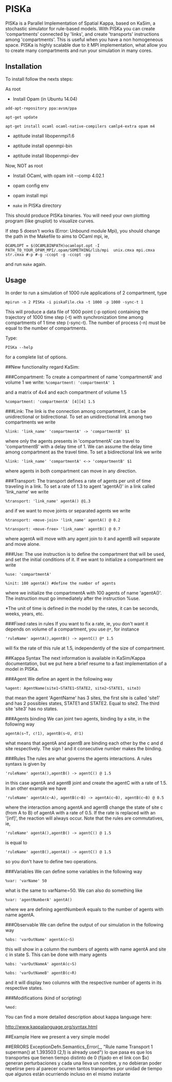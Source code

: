# PISKa

PISKa is a Parallel Implementation of Spatial Kappa, based on 
KaSim, a stochastic simulator for rule-based models. With PISKa you can create 'compartments' connected
by 'links', and create 'transports' instructions among 'compartments'. This is useful when you have a non
homogeneous space. PISKa is highly scalable due to it MPI implementation, what allow you to create many compartments and run your simulation in many cores.

## Installation

To install follow the nexts steps:

As root
 
* Install Opam (in Ubuntu 14.04)

`add-apt-repository ppa:avsm/ppa`

`apt-get update`

`apt-get install ocaml ocaml-native-compilers camlp4-extra opam m4`

* aptitude install libopenmpi1.6

* aptitude install openmpi-bin

* aptitude install libopenmpi-dev

Now, NOT as root
*  Install OCaml, with opam init --comp 4.02.1

* opam config env

* opam install mpi

* `make` in PISKa directory

This should produce PISKa binaries. You will need your own plotting program (like gnuplot) to visualize curves.

If step 5 doesn't works (Error: Unbound module Mpi), you should change
the path in the Makefile to aims to OCaml mpi, ie,

`OCAMLOPT = $(OCAMLBINPATH)ocamlopt.opt -I PATH_TO_YOUR_OPAM_MPI/.opam/SOMETHING/lib/mpi  unix.cmxa mpi.cmxa str.cmxa #-p #-g -ccopt -g -ccopt -pg` 

and run `make` again.

## Usage

In order to run a simulation of 1000 rule applications of 2 compartment, type

`mpirun -n 2 PISKa -i piskaFile.cka -t 1000 -p 1000 -sync-t 1`

This will produce a data file of 1000 point (-p option) containing the trajectory of 1000 time step (-t) with synchronization time among compartments of 1 time step (-sync-t). The number of process (-n) must be equal to the number of compartments. 

Type:

`PISKa --help` 

for a complete list of options.

##New functionality regard KaSim:

###Compartment: 
To create a compartment of name 'compartmentA' and volume 1 we write:
`%compartment: 'compartmentA' 1`

and a matrix of 4x4 and each compartment of volume 1.5

`%compartment: 'compartmentA' [4][4] 1.5`


###Link:
The link is the connection among compartment, it can be unidirectional or bidirectional. To set an unidirectional link among two compartments we write

`%link: 'link_name' 'compartmentA' -> 'compartmentB' $1`

where only the agents presents in 'compartmentA' can travel to 'compartmentB' with a delay time of 1. We can assume the delay time among compartment as the travel time. To set a bidirectional link we write

`%link: 'link_name' 'compartmentA' <-> 'compartmentB' $1`

where agents in both compartment can move in any direction.

###Transport:
The transport defines a rate of agents per unit of time traveling in a link. To set a rate of 1.3 to agent 'agentA()' in a link called 'link_name' we write

`%transport: 'link_name' agentA() @1.3`

and if we want to move joints or separated agents we write

`%transport: <move-join> 'link_name' agentA() @ 0.2`

`%transport: <move-free> 'link_name' agentB() @ 0.7`

where agentA will move with any agent join to it and agentB will separate and move alone.

###Use:
The use instruction is to define the compartment that will be used, and set the initial conditions of it. If we want to initialize a compartment we write

`%use: 'compartmentA'`

`%init: 100 agentA() #define the number of agents` 

where we initialize the compartmentA with 100 agents of name 'agentA()'. The instruction must go immediately after the instruction %use.

*The unit of time is defined in the model by the rates, it can be seconds, weeks, years, etc.

###Fixed rates in rules
If you want to fix a rate, ie, you don't want it depends on volume of a compartment, you use `@*`, for instance

`'ruleName' agentA(),agentB() -> agentC() @* 1.5`

will fix the rate of this rule at 1.5, independently of the size of compartment.

##Kappa Syntax
The next information is available in KaSim/Kappa documentation, but we put here a brief resume to a fast implementation of a model in PISKa.

###Agent
We define an agent in the following way

`%agent: AgentName(site1~STATE1~STATE2, site2~STATE1, site3)`

that mean the agent 'AgentName' has 3 sites, the first site is called 'site1' and has 2 possibles states, STATE1 and STATE2. Equal to site2. The third site 'site3' has no states.

###Agents binding
We can joint two agents, binding by a site, in the following way

`agentA(s~T, c!1), agentB(s~U, d!1)`

what means that agentA and agentB are binding each other by the c and d site respectively. The sign ! and it consecutive number makes the binding.
  
###Rules
The rules are what governs the agents interactions. A rules syntaxs is given by

`'ruleName' agentA(),agentB() -> agentC() @ 1.5`

in this case agentA and agentB joint and create the agentC with a rate of 1.5. In an other example we have

`'ruleName' agentA(c~A), agentB(c~B) -> agentA(c~B), agentB(c~B) @ 0.5`

where the interaction among agentA and agentB change the state of site c (from A to B) of agentA with a rate of 0.5. If the rate is replaced with an '[inf]', the reaction will always occur. Note that the rules are commutatives, ie, 

`'ruleName' agentA(),agentB() -> agentC() @ 1.5`

is equal to

`'ruleName' agentB(),agentA() -> agentC() @ 1.5`

so you don't have to define two operations.

###Variables
We can define some variables in the following way

`%var: 'varName' 50`

what is the same to varName=50. We can also do something like

`%var: 'agentNumberA' agentA()`

where we are defining agentNumberA equals to the number of agents with name agentA.

###Observable
We can define the output of our simulation in the following way

`%obs: 'varOutName' agentA(c~S)`

this will show in a column the numbers of agents with name agentA and site c in state S. This can be done with many agents

`%obs: 'varOutNameA' agentA(c~S)`

`%obs: 'varOutNameB' agentB(c~R)`

and it will display two columns with the respective number of agents in its respective states.

###Modifications (kind of scripting)

`%mod:` 


You can find a more detailed description about kappa language here:

http://www.kappalanguage.org/syntax.html

##Example
Here we present a very simple model

##ERRORS
ExceptionDefn.Semantics_Error(_, "Rule name Transport 1 superman() at 1.393503 (2,1) is already used") 
lo que pasa es que los  transportes que tienen tiempo distinto de 0 (fijado en el link con $x) generan perturbaciones y cada una lleva un nombre, y no debieran poder repetirse
pero al parecer ocurren tantos transportes por unidad de tiempo que algunos están ocurriendo incluso en el mismo instante